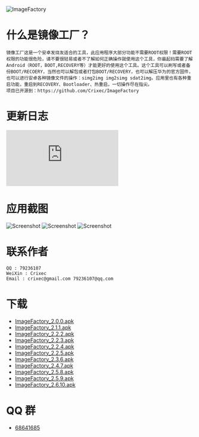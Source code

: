 ![ImageFactory](https://raw.githubusercontent.com/Crixec/ImageFactory/master/app/src/main/ic_launcher-web.png)
# 什么是镜像工厂？
```
镜像工厂这是一个安卓发烧友适合的工具，此应用程序大部分功能不需要ROOT权限！需要ROOT权限的功能很危险，请不要很轻易或者不了解如何正确操作就使用这个工具，你最起码需要了解Android（ROOT，BOOT,RECOVERY等）才能更好的使用这个工具。这个工具可以刷写或者备份BOOT/RECOERY，当然也可以解包或者打包BOOT/RECOVERY，也可以解压华为的官方固件，也可以进行安卓各种镜像文件的操作：simg2img img2simg sdat2img。应用里也有各种重启功能，重启到RECOVERY、Bootloader、热重启，一切操作尽在指尖。
项目已开源到：https://github.com/Crixec/ImageFactory

```
# 更新日志
![Changelog.txt](https://raw.githubusercontent.com/Crixec/ImageFactory/master/app/src/main/assets/changelog.txt)

# 应用截图
![Screenshot](https://raw.githubusercontent.com/Crixec/ImageFactory/master/Screenshots/splash.png)
![Screenshot](https://raw.githubusercontent.com/Crixec/ImageFactory/master/Screenshots/main_page_1.png)
![Screenshot](https://raw.githubusercontent.com/Crixec/ImageFactory/master/Screenshots/main_page_2.png)

# 联系作者
```
QQ : 79236107
WeiXin : Crixec
Email : crixec@gmail.com 79236107@qq.com
```

# 下载
* [ImageFactory_2.0.0.apk](https://github.com/Crixec/ImageFactory/blob/master/app/ImageFactory_2.0.0.apk)
* [ImageFactory_2.1.1.apk](https://github.com/Crixec/ImageFactory/blob/master/app/ImageFactory_2.1.1.apk)
* [ImageFactory_2.2.2.apk](https://github.com/Crixec/ImageFactory/blob/master/app/ImageFactory_2.2.2.apk)
* [ImageFactory_2.2.3.apk](https://github.com/Crixec/ImageFactory/blob/master/app/ImageFactory_2.2.3.apk)
* [ImageFactory_2.2.4.apk](https://github.com/Crixec/ImageFactory/blob/master/app/ImageFactory_2.2.4.apk)
* [ImageFactory_2.2.5.apk](https://github.com/Crixec/ImageFactory/blob/master/app/ImageFactory_2.2.5.apk)
* [ImageFactory_2.3.6.apk](https://github.com/Crixec/ImageFactory/blob/master/app/ImageFactory_2.3.6.apk)
* [ImageFactory_2.4.7.apk](https://github.com/Crixec/ImageFactory/blob/master/app/ImageFactory_2.4.7.apk)
* [ImageFactory_2.5.8.apk](https://github.com/Crixec/ImageFactory/blob/master/app/ImageFactory_2.5.8.apk)
* [ImageFactory_2.5.9.apk](https://github.com/Crixec/ImageFactory/blob/master/app/ImageFactory_2.5.9.apk)
* [ImageFactory_2.6.10.apk](https://github.com/Crixec/ImageFactory/blob/master/app/ImageFactory_2.6.10.apk)
# QQ 群
* [68641685](http://jq.qq.com/?_wv=1027&k=2CICcTp)
